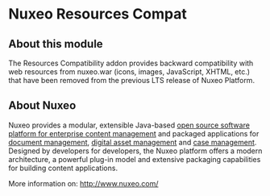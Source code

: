 # Nuxeo Resources Compat

## About this module

The Resources Compatibility addon provides backward compatibility with web 
resources from nuxeo.war (icons, images, JavaScript, XHTML, etc.) that have been removed from the previous LTS 
release of Nuxeo Platform.


## About Nuxeo

Nuxeo provides a modular, extensible Java-based 
[open source software platform for enterprise content management](http://www.nuxeo.com/en/products/ep) 
and packaged applications for [document management](http://www.nuxeo.com/en/products/document-management), 
[digital asset management](http://www.nuxeo.com/en/products/dam) and 
[case management](http://www.nuxeo.com/en/products/case-management). 
Designed by developers for developers, the Nuxeo platform offers a modern 
architecture, a powerful plug-in model and extensive packaging capabilities for 
building content applications.

More information on: <http://www.nuxeo.com/>

